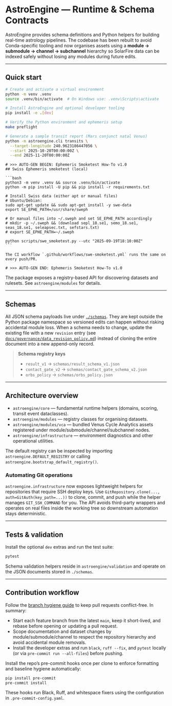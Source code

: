 # AstroEngine — Runtime & Schema Contracts

AstroEngine provides schema definitions and Python helpers for building
real-time astrology pipelines.  The codebase has been rebuilt to avoid
Conda-specific tooling and now organises assets using a
**module → submodule → channel → subchannel** hierarchy so SolarFire data
can be indexed safely without losing any modules during future edits.

---

## Quick start

```bash
# Create and activate a virtual environment
python -m venv .venv
source .venv/bin/activate  # On Windows use: .venv\Scripts\activate

# Install AstroEngine and optional developer tooling
pip install -e .[dev]

# Verify the Python environment and ephemeris setup
make preflight

# Generate a sample transit report (Mars conjunct natal Venus)
python -m astroengine.cli transits \
  --target-longitude 240.9623186447056 \
  --start 2025-10-20T00:00:00Z \
  --end 2025-11-20T00:00:00Z
```

````
# >>> AUTO-GEN BEGIN: Ephemeris Smoketest How-To v1.0
## Swiss Ephemeris smoketest (local)

```bash
python3 -m venv .venv && source .venv/bin/activate
python -m pip install -U pip && pip install -r requirements.txt

# Install Swiss data (either apt or manual files)
# Ubuntu/Debian:
sudo apt-get update && sudo apt-get install -y swe-data
export SE_EPHE_PATH=/usr/share/sweph

# Or manual files into ~/.sweph and set SE_EPHE_PATH accordingly
# mkdir -p ~/.sweph && (download sepl_18.se1, semo_18.se1, seas_18.se1, seleapsec.txt, sefstars.txt)
# export SE_EPHE_PATH=~/.sweph

python scripts/swe_smoketest.py --utc "2025-09-19T18:10:00Z"
```

The CI workflow `.github/workflows/swe-smoketest.yml` runs the same on every push/PR.

# >>> AUTO-GEN END: Ephemeris Smoketest How-To v1.0
````

The package exposes a registry-based API for discovering datasets and
rulesets.  See `astroengine/modules` for details.

---

## Schemas

All JSON schema payloads live under [`./schemas`](./schemas).  They are
kept outside the Python package namespace so versioned edits can happen
without risking accidental module loss.  When a schema needs to change,
update the existing file with a new `revision` entry (see
[`docs/governance/data_revision_policy.md`](docs/governance/data_revision_policy.md))
instead of cloning the entire document into a new append-only record.

> **Schema registry keys**
> - `result_v1` → `schemas/result_schema_v1.json`
> - `contact_gate_v2` → `schemas/contact_gate_schema_v2.json`
> - `orbs_policy` → `schemas/orbs_policy.json`

---

## Architecture overview

- `astroengine/core` — fundamental runtime helpers (domains, scoring,
  transit event dataclasses).
- `astroengine/modules` — registry classes for organising datasets.
- `astroengine/modules/vca` — bundled Venus Cycle Analytics assets
  registered under module/submodule/channel/subchannel nodes.
- `astroengine/infrastructure` — environment diagnostics and other
  operational utilities.

The default registry can be inspected by importing
`astroengine.DEFAULT_REGISTRY` or calling
`astroengine.bootstrap_default_registry()`.

### Automating Git operations

`astroengine.infrastructure` now exposes lightweight helpers for
repositories that require SSH deploy keys.  Use
`GitRepository.clone(..., auth=GitAuth(key_path=...))` to clone, commit,
and push while the helper manages ``GIT_SSH_COMMAND`` for you.  The API
avoids third-party wrappers and operates on real files inside the
working tree so downstream automation stays deterministic.

---

## Tests & validation

Install the optional `dev` extras and run the test suite:

```bash
pytest
```

Schema validation helpers reside in `astroengine/validation` and operate
on the JSON documents stored in `./schemas`.

---

## Contribution workflow

Follow the [branch hygiene guide](docs/governance/branching_policy.md) to keep
pull requests conflict-free. In summary:

- Start each feature branch from the latest `main`, keep it short-lived, and
  rebase before opening or updating a pull request.
- Scope documentation and dataset changes by module/submodule/channel to respect
  the repository hierarchy and avoid accidental module removals.
- Install the developer extras and run `black`, `ruff --fix`, and `pytest`
  locally (or via `pre-commit run --all-files`) before pushing.

Install the repo’s pre-commit hooks once per clone to enforce formatting and
baseline hygiene automatically:

```bash
pip install pre-commit
pre-commit install
```

These hooks run Black, Ruff, and whitespace fixers using the configuration in
`.pre-commit-config.yaml`.
